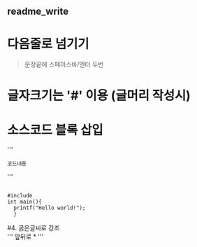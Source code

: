 ## readme_write

# 다음줄로 넘기기    
> 문장끝에 스페이스바/엔터 두번

# 글자크기는 '#' 이용 (글머리 작성시)  
# 소스코드 블록 삽입    
''' <pre><code>코드내용</code></pre> '''          
<pre><code>
#include<stdio.h>
int main(){
  printf("Hello world!");
  }
</code></pre>     
  
#4. 굵은글씨로 강조      
''' 앞뒤로 * '''    

